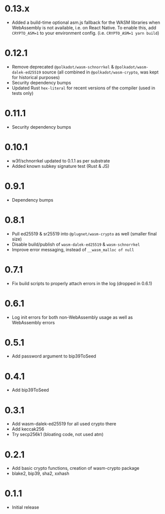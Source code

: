 # 0.13.x

- Added a build-time optional asm.js fallback for the WASM libraries when WebAssembly is not available, i.e. on React Native. To enable this, add `CRYPTO_ASM=1` to your environment config. (i.e. `CRYPTO_ASM=1 yarn build`)

# 0.12.1

- Remove deprecated `@polkadot/wasm-schnorrkel` & `@polkadot/wasm-dalek-ed25519` source (all combined in `@polkadot/wasm-crypto`, was kept for historical purposes)
- Security dependency bumps
- Updated Rust `hex-literal` for recent versions of the compiler (used in tests only)

# 0.11.1

- Security dependency bumps

# 0.10.1

- w3f/schnorrkel updated to 0.1.1 as per substrate
- Added known subkey signature test (Rust & JS)

# 0.9.1

- Dependency bumps

# 0.8.1

- Pull ed25519 & sr25519 into `@plugnet/wasm-crypto` as well (smaller final size)
- Disable build/publish of `wasm-dalek-ed25519` & `wasm-schnorrkel`
- Improve error messaging, instead of `__wasm_malloc of null`

# 0.7.1

- Fix build scripts to properly attach errors in the log (dropped in 0.6.1)

# 0.6.1

- Log init errors for both non-WebAssembly usage as well as WebAssembly errors

# 0.5.1

- Add password argument to bip39ToSeed

# 0.4.1

- Add bip39ToSeed

# 0.3.1

- Add wasm-dalek-ed25519 for all used crypto there
- Add keccak256
- Try secp256k1 (bloating code, not used atm)

# 0.2.1

- Add basic crypto functions, creation of wasm-crypto package
- blake2, bip39, sha2, xxhash

# 0.1.1

- Initial release
